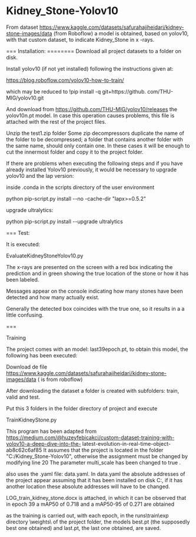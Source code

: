 # Kidney_Stone-Yolov10
From dataset https://www.kaggle.com/datasets/safurahajiheidari/kidney-stone-images/data (from Roboflow) a model is obtained, based on yolov10, with that custom dataset, to indicate Kidney_Stone in x -rays.

=== Installation: ======== Download all project datasets to a folder on disk.

Install yolov10 (if not yet installed) following the instructions given at:

https://blog.roboflow.com/yolov10-how-to-train/

which may be reduced to !pip install -q git+https://github. com/THU-MIG/yolov10.git 

And download from https://github.com/THU-MIG/yolov10/releases the yolov10n.pt model. In case this operation causes problems, this file is attached with the rest of the project files.

Unzip the test1.zip folder Some zip decompressors duplicate the name of the folder to be decompressed; a folder that contains another folder with the same name, should only contain one. In these cases it will be enough to cut the innermost folder and copy it to the project folder.

If there are problems when executing the following steps and if you have already installed Yolov10 previously, it would be necessary to upgrade yolov10 and the lap version:

inside .conda in the scripts directory of the user environment

python pip-script.py install --no -cache-dir "lapx>=0.5.2"

upgrade ultralytics:

python pip-script.py install --upgrade ultralytics

===
Test:

It is executed:

EvaluateKidneyStoneYolov10.py

The x-rays are presented on the screen with a red box indicating the prediction and in green showing the true location of the stone or how it has been labeled.

Messages appear on the console indicating how many stones have been detected and how many actually exist.

Generally the detected box coincides with the true one, so it results in a a little confusing.

===

Training 

The project comes with an model: last39epoch.pt, to obtain this model, the following has been executed:

Download de file https://www.kaggle.com/datasets/safurahajiheidari/kidney-stone-images/data ( is from roboflow)

After downloading the dataset a folder is created with subfolders: train, valid and test.

Put this 3 folders in the folder directory of project  and execute

TrainKidneyStone.py 

This program has been adapted from https://medium.com/@huzeyfebicakci/custom-dataset-training-with-yolov10-a-deep-dive-into-the- latest-evolution-in-real-time-object-ab8c62c6af85 It assumes that the project is located in the folder "C:/Kidney_Stone-Yolov10", otherwise the assignment must be changed by modifying line 20 The parameter multi_scale has been changed to true .

also uses the .yaml file: data.yaml. In data.yaml the absolute addresses of the project appear assuming that it has been installed on disk C:, if it has another location these absolute addresses will have to be changed.

LOG_train_kidney_stone.docx is attached, in which it can be observed that in epoch 39 a mAP50 of 0.718 and a mAP50-95 of 0.271 are obtained

as the training is carried out, with each epoch, in the runs\\train\\exp directory \\weights\\ of the project folder, the models best.pt (the supposedly best one obtained) and last.pt, the last one obtained, are saved.
